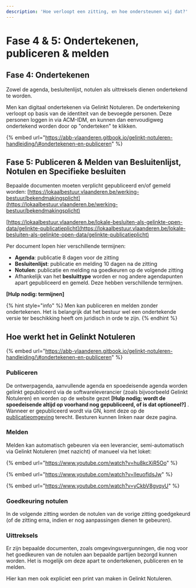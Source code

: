 ```yaml
---
description: 'Hoe verloopt een zitting, en hoe ondersteunen wij dat?'
---
```


# Fase 4 & 5: Ondertekenen, publiceren & melden

## Fase 4: Ondertekenen

Zowel de agenda, besluitenlijst, notulen als uittreksels dienen ondertekend te worden.

Men kan digitaal ondertekenen via Gelinkt Notuleren. De ondertekening verloopt op basis van de identiteit van de bevoegde personen. Deze personen loggen in via ACM-IDM, en kunnen dan eenvoudigweg ondertekend worden door op "onderteken" te klikken.

{% embed url="https://abb-vlaanderen.gitbook.io/gelinkt-notuleren-handleiding/\#ondertekenen-en-publiceren" %}

## Fase 5: Publiceren & Melden van Besluitenlijst, Notulen en Specifieke besluiten

Bepaalde documenten moeten verplicht gepubliceerd en/of gemeld worden: [https://lokaalbestuur.vlaanderen.be/werking-bestuur/bekendmakingsplicht](https://lokaalbestuur.vlaanderen.be/werking-bestuur/bekendmakingsplicht)

[https://lokaalbestuur.vlaanderen.be/lokale-besluiten-als-gelinkte-open-data/gelinkte-publicatieplicht](https://lokaalbestuur.vlaanderen.be/lokale-besluiten-als-gelinkte-open-data/gelinkte-publicatieplicht)

Per document lopen hier verschillende termijnen:

* **Agenda**: publicatie 8 dagen voor de zitting
* **Besluitenlijst**: publicatie en melding 10 dagen na de zitting
* **Notulen**: publicatie en melding na goedkeuren op de volgende zitting
* Afhankelijk van het **besluittype** worden er nog andere agendapunten apart gepubliceerd en gemeld. Deze hebben verschillende termijnen.

**\[Hulp nodig: termijnen\]**

{% hint style="info" %}
Men kan publiceren en melden zonder ondertekenen. Het is belangrijk dat het bestuur wel een ondertekende versie ter beschikking heeft om juridisch in orde te zijn.
{% endhint %}

## Hoe werkt het in Gelinkt Notuleren

{% embed url="https://abb-vlaanderen.gitbook.io/gelinkt-notuleren-handleiding/\#ondertekenen-en-publiceren" %}

### Publiceren

De ontwerpagenda, aanvullende agenda en spoedeisende agenda worden gelinkt gepubliceerd via de softwareleverancier \(zoals bijvoorbeeld Gelinkt Notuleren\) en worden op de website gezet **\[Hulp nodig; wordt de spoedeisende altijd op voorhand nog gepubliceerd, of is dat optioneel?\]** . Wanneer er gepubliceerd wordt via GN, komt deze op de [publicatieomgeving](http://publicatie.gelinkt-notuleren.vlaanderen.be) terecht. Besturen kunnen linken naar deze pagina.

### Melden

Melden kan automatisch gebeuren via een leverancier, semi-automatisch via Gelinkt Notuleren \(met nazicht\) of manueel via het loket:

{% embed url="https://www.youtube.com/watch?v=hu8kcXiR5Oo" %}

{% embed url="https://www.youtube.com/watch?v=lIeuofldsJw" %}

{% embed url="https://www.youtube.com/watch?v=yCkbV8gvqyU" %}

### Goedkeuring notulen

In de volgende zitting worden de notulen van de vorige zitting goedgekeurd \(of de zitting erna, indien er nog aanpassingen dienen te gebeuren\).

### Uittreksels

Er zijn bepaalde documenten, zoals omgevingsvergunningen, die nog voor het goedkeuren van de notulen aan bepaalde partijen bezorgd kunnen worden. Het is mogelijk om deze apart te ondertekenen, publiceren en te melden.

Hier kan men ook expliciet een print van maken in Gelinkt Notuleren.

